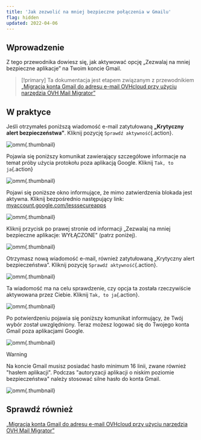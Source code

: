 ```yaml
---
title: 'Jak zezwolić na mniej bezpieczne połączenia w Gmailu'
flag: hidden
updated: 2022-04-06
---
```


## Wprowadzenie

Z tego przewodnika dowiesz się, jak aktywować opcję „Zezwalaj na mniej bezpieczne aplikacje” na Twoim koncie Gmail.

> [!primary] Ta dokumentacja jest etapem związanym z przewodnikiem
> [„Migracja konta Gmail do adresu e-mail OVHcloud przy użyciu narzędzia OVH Mail Migrator”](/pages/web_cloud/email_and_collaborative_solutions/migrating/migrate_gmail_to_ovhcloud_by_omm)

## W praktyce

Jeśli otrzymałeś poniższą wiadomość e-mail zatytułowaną **„Krytyczny alert bezpieczeństwa”**. Kliknij pozycję `Sprawdź aktywność`{.action}.

![omm](images/OMM-gmail-security-01.png){.thumbnail}

Pojawia się poniższy komunikat zawierający szczegółowe informacje na temat próby użycia protokołu poza aplikacją Google. Kliknij `Tak, to ja`{.action}

![omm](images/OMM-gmail-security-02.png){.thumbnail}

Pojawi się poniższe okno informujące, że mimo zatwierdzenia blokada jest aktywna. Kliknij bezpośrednio następujący link: [myaccount.google.com/lesssecureapps](https://myaccount.google.com/lesssecureapps)

![omm](images/OMM-gmail-security-03.png){.thumbnail}

Kliknij przycisk po prawej stronie od informacji „Zezwalaj na mniej bezpieczne aplikacje: WYŁĄCZONE” (patrz poniżej).

![omm](images/OMM-gmail-security-04.png){.thumbnail}

Otrzymasz nową wiadomość e-mail, również zatytułowaną „Krytyczny alert bezpieczeństwa”. Kliknij pozycję `Sprawdź aktywność`{.action}.

![omm](images/OMM-gmail-security-05.png){.thumbnail}

Ta wiadomość ma na celu sprawdzenie, czy opcja ta została rzeczywiście aktywowana przez Ciebie. Kliknij `Tak, to ja`{.action}.

![omm](images/OMM-gmail-security-06.png){.thumbnail}

Po potwierdzeniu pojawia się poniższy komunikat informujący, że Twój wybór został uwzględniony. Teraz możesz logować się do Twojego konta Gmail poza aplikacjami Google.

![omm](images/OMM-gmail-security-07.png){.thumbnail}

> [!warning]
>
> Na koncie Gmail musisz posiadać hasło minimum 16 linii, zwane również "hasłem aplikacji". Podczas "autoryzacji aplikacji o niskim poziomie bezpieczeństwa" należy stosować silne hasło do konta Gmail.
>
> ![omm](images/OMM-gmail-security-08.png){.thumbnail}
>

## Sprawdź również

[„Migracja konta Gmail do adresu e-mail OVHcloud przy użyciu narzędzia OVH Mail Migrator”](/pages/web_cloud/email_and_collaborative_solutions/migrating/migrate_gmail_to_ovhcloud_by_omm)

